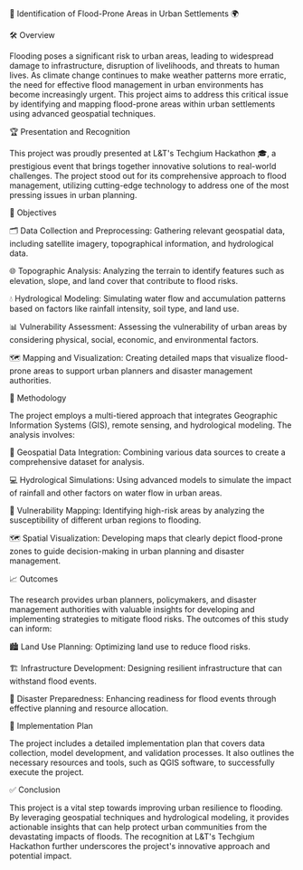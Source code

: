 🌊 Identification of Flood-Prone Areas in Urban Settlements 🌍

🛠️ Overview

Flooding poses a significant risk to urban areas, leading to widespread damage to infrastructure, disruption of livelihoods, and threats to human lives. As climate change continues to make weather patterns more erratic, the need for effective flood management in urban environments has become increasingly urgent. This project aims to address this critical issue by identifying and mapping flood-prone areas within urban settlements using advanced geospatial techniques.

🏆 Presentation and Recognition

This project was proudly presented at L&T's Techgium Hackathon 🎓, a prestigious event that brings together innovative solutions to real-world challenges. The project stood out for its comprehensive approach to flood management, utilizing cutting-edge technology to address one of the most pressing issues in urban planning.

🎯 Objectives

🗂️ Data Collection and Preprocessing: Gathering relevant geospatial data, including satellite imagery, topographical information, and hydrological data.

🌐 Topographic Analysis: Analyzing the terrain to identify features such as elevation, slope, and land cover that contribute to flood risks.

💧 Hydrological Modeling: Simulating water flow and accumulation patterns based on factors like rainfall intensity, soil type, and land use.

📊 Vulnerability Assessment: Assessing the vulnerability of urban areas by considering physical, social, economic, and environmental factors.

🗺️ Mapping and Visualization: Creating detailed maps that visualize flood-prone areas to support urban planners and disaster management authorities.

🧪 Methodology

The project employs a multi-tiered approach that integrates Geographic Information Systems (GIS), remote sensing, and hydrological modeling. The analysis involves:

🔗 Geospatial Data Integration: Combining various data sources to create a comprehensive dataset for analysis.

💻 Hydrological Simulations: Using advanced models to simulate the impact of rainfall and other factors on water flow in urban areas.

📍 Vulnerability Mapping: Identifying high-risk areas by analyzing the susceptibility of different urban regions to flooding.

🗺️ Spatial Visualization: Developing maps that clearly depict flood-prone zones to guide decision-making in urban planning and disaster management.


📈 Outcomes

The research provides urban planners, policymakers, and disaster management authorities with valuable insights for developing and implementing strategies to mitigate flood risks. The outcomes of this study can inform:

🏙️ Land Use Planning: Optimizing land use to reduce flood risks.

🏗️ Infrastructure Development: Designing resilient infrastructure that can withstand flood events.

🚨 Disaster Preparedness: Enhancing readiness for flood events through effective planning and resource allocation.

📝 Implementation Plan

The project includes a detailed implementation plan that covers data collection, model development, and validation processes. It also outlines the necessary resources and tools, such as QGIS software, to successfully execute the project.

✅ Conclusion

This project is a vital step towards improving urban resilience to flooding. By leveraging geospatial techniques and hydrological modeling, it provides actionable insights that can help protect urban communities from the devastating impacts of floods. The recognition at L&T's Techgium Hackathon further underscores the project's innovative approach and potential impact.



